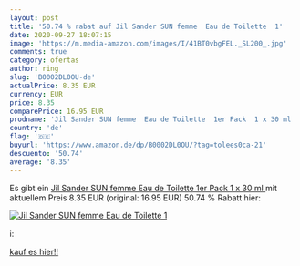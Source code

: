 ```yaml
---
layout: post
title: '50.74 % rabat auf Jil Sander SUN femme  Eau de Toilette  1'
date: 2020-09-27 18:07:15
image: 'https://m.media-amazon.com/images/I/41BT0vbgFEL._SL200_.jpg'
comments: true
category: ofertas
author: ring
slug: 'B0002DL0OU-de'
actualPrice: 8.35 EUR
currency: EUR
price: 8.35
comparePrice: 16.95 EUR
prodname: 'Jil Sander SUN femme  Eau de Toilette  1er Pack  1 x 30 ml '
country: 'de'
flag: '🇩🇪'
buyurl: 'https://www.amazon.de/dp/B0002DL0OU/?tag=tolees0ca-21'
descuento: '50.74'
average: '8.35'
---
```


Es gibt ein [Jil Sander SUN femme  Eau de Toilette  1er Pack  1 x 30 ml ](https://www.amazon.de/dp/B0002DL0OU/?tag=tolees0ca-21) mit aktuellem Preis 8.35 EUR (original: 16.95 EUR) 50.74 % Rabatt hier:

[![Jil Sander SUN femme  Eau de Toilette  1](https://m.media-amazon.com/images/I/41BT0vbgFEL._SL200_.jpg)](https://www.amazon.de/dp/B0002DL0OU/?tag=tolees0ca-21)

ℹ️:


[kauf es hier!!](https://www.amazon.de/dp/B0002DL0OU/?tag=tolees0ca-21)
